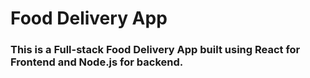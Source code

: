 # Food Delivery App
### This is a Full-stack Food Delivery App built using React for Frontend and Node.js for backend.
